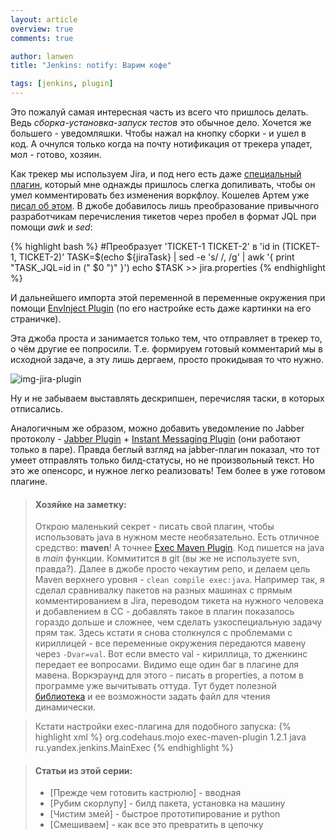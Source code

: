 ```yaml
---
layout: article
overview: true
comments: true

author: lanwen
title: "Jenkins: notify: Варим кофе"

tags: [jenkins, plugin]
---
```


Это пожалуй самая интересная часть из всего что пришлось делать. Ведь
*сборка-установка-запуск тестов* это обычное дело. Хочется же большего - уведомляшки. Чтобы
нажал на кнопку сборки - и ушел в код. А очнулся только когда на почту нотификация от трекера
упадет, мол - готово, хозяин. 

Как трекер мы используем Jira, и под него есть даже [специальный плагин][8], который мне однажды
пришлось слегка допиливать, чтобы он умел комментировать без изменения воркфлоу. Кошелев
Артем уже [писал об этом][9]. В джобе добавилось лишь преобразование привычного
разработчикам перечисления тикетов через пробел в формат JQL при помощи *awk* и *sed*:

{% highlight bash %}
#Преобразует 'TICKET-1 TICKET-2' в 'id in (TICKET-1, TICKET-2)'
TASK=$(echo ${jiraTask} | sed -e 's/ /, /g' | awk '{ print "TASK_JQL=id in (" $0 ")" }')
echo $TASK >> jira.properties
{% endhighlight %}

И дальнейшего импорта этой переменной в переменные окружения при помощи [EnvInject Plugin][10] (по его настройке есть
даже картинки на его страничке).

Эта джоба проста и занимается только тем, что отправляет в трекер то, о чём другие ее
попросили. Т.е. формируем готовый комментарий мы в исходной задаче, а эту лишь дергаем,
просто прокидывая то что нужно.

![img-jira-plugin][img-jira]

Ну и не забываем выставлять дескрипшен, перечисляя таски, в которых отписались.

Аналогичным же образом, можно добавить уведомление по Jabber протоколу - [Jabber Plugin][11] +
[Instant Messaging Plugin][12] (они работают только в паре). Правда беглый взгляд на jabber-плагин показал, что тот
умеет отправлять только билд-статусы, но не произвольный текст. Но это же опенсорс, и нужное легко реализовать! Тем
более в уже готовом плагине.


>#### Хозяйке на заметку:
> Открою маленький секрет - писать свой плагин, чтобы использовать java в нужном месте необязательно. Есть отличное
средство: **maven**! А точнее [Exec Maven Plugin][13]. Код пишется на java в *main* функции.
Коммитится в git (вы же не используете svn, правда?). Далее в джобе просто чекаутим репо, и
делаем цель Maven верхнего уровня - `clean compile exec:java`. Например так, я сделал сравнивалку пакетов на разных
машинах с прямым комментированием в Jira, переводом тикета на нужного человека и добавлением в CC - добавлять такое в
плагин показалось гораздо дольше и сложнее, чем сделать узкоспециальную задачу прям так. Здесь кстати я снова столкнулся с
проблемами с кириллицей - все переменные окружения передаются мавену через `-Dvar=val`. Вот если вместо val - кириллица, то
дженкинс передает ее вопросами. Видимо еще один баг в плагине для мавена. Воркэраунд для этого - писать в properties, а потом
в программе уже вычитывать оттуда. Тут будет полезной [библиотека][props] и ее возможности задать файл для чтения динамически.

> Кстати настройки exec-плагина для подобного запуска:
{% highlight xml %}
    <plugin>
        <groupId>org.codehaus.mojo</groupId>
        <artifactId>exec-maven-plugin</artifactId>
        <version>1.2.1</version>
        <executions>
            <execution>
                <goals>
                    <goal>java</goal>
                </goals>
            </execution>
        </executions>
        <configuration>
            <mainClass>ru.yandex.jenkins.MainExec</mainClass>
        </configuration>
    </plugin>
{% endhighlight %}


> #### Статьи из этой серии:
>* [Прежде чем готовить кастрюлю] - вводная
>* [Рубим скорлупу] - билд пакета, установка на машину
>* [Чистим змей] - быстрое прототипирование и python
>* [Смешиваем] - как все это превратить в цепочку

  [8]: https://wiki.jenkins-ci.org/display/JENKINS/JIRA+Plugin
  [9]: http://artkoshelev.github.io/posts/jira-jenkins-plugin/
  [10]: https://wiki.jenkins-ci.org/display/JENKINS/EnvInject+Plugin
  [11]: https://wiki.jenkins-ci.org/display/JENKINS/Jabber+Plugin
  [12]: https://wiki.jenkins-ci.org/display/JENKINS/Instant+Messaging+Plugin
  [13]: http://mojo.codehaus.org/exec-maven-plugin/
  [img-jira]: http://img-fotki.yandex.ru/get/9493/27441075.0/0_ecb23_e3d2a45_L.png
  [props]: https://github.com/yandex-qatools/properties